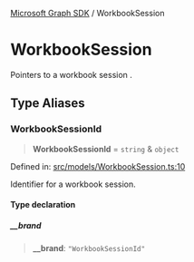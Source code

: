 [Microsoft Graph SDK](README.md) / WorkbookSession

# WorkbookSession

Pointers to a workbook session .

## Type Aliases

### WorkbookSessionId

> **WorkbookSessionId** = `string` & `object`

Defined in: [src/models/WorkbookSession.ts:10](https://github.com/Future-Secure-AI/microsoft-graph/blob/main/src/models/WorkbookSession.ts#L10)

Identifier for a workbook session.

#### Type declaration

##### \_\_brand

> **\_\_brand**: `"WorkbookSessionId"`
